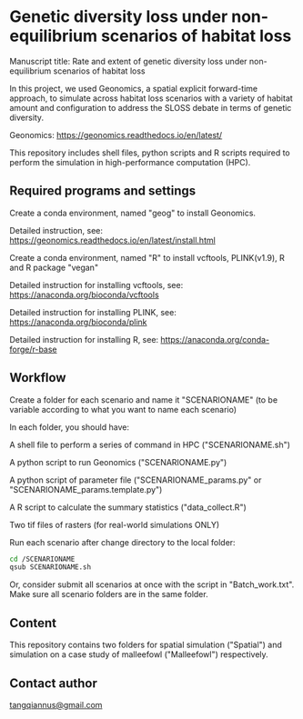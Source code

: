 # Genetic diversity loss under non-equilibrium scenarios of habitat loss

Manuscript title: Rate and extent of genetic diversity loss under non-equilibrium scenarios of habitat loss

In this project, we used Geonomics, a spatial explicit forward-time approach, to simulate across habitat loss scenarios with a variety of habitat amount and configuration to address the SLOSS debate in terms of genetic diversity. 

Geonomics: https://geonomics.readthedocs.io/en/latest/

This repository includes shell files, python scripts and R scripts required to perform the simulation in high-performance computation (HPC). 

## Required programs and settings

Create a conda environment, named "geog" to install Geonomics. 

Detailed instruction, see: https://geonomics.readthedocs.io/en/latest/install.html

Create a conda environment, named "R" to install vcftools, PLINK(v1.9), R and R package "vegan"

Detailed instruction for installing vcftools, see: https://anaconda.org/bioconda/vcftools

Detailed instruction for installing PLINK, see: https://anaconda.org/bioconda/plink

Detailed instruction for installing R, see: https://anaconda.org/conda-forge/r-base

## Workflow

Create a folder for each scenario and name it "SCENARIONAME" (to be variable according to what you want to name each scenario)

In each folder, you should have:

A shell file to perform a series of command in HPC ("SCENARIONAME.sh")

A python script to run Geonomics ("SCENARIONAME.py")

A python script of parameter file ("SCENARIONAME_params.py" or "SCENARIONAME_params.template.py")

A R script to calculate the summary statistics ("data_collect.R")

Two tif files of rasters (for real-world simulations ONLY)

Run each scenario after change directory to the local folder:
```bash
cd /SCENARIONAME
qsub SCENARIONAME.sh
```
Or, consider submit all scenarios at once with the script in "Batch_work.txt". Make sure all scenario folders are in the same folder.


## Content

This repository contains two folders for spatial simulation ("Spatial") and simulation on a case study of malleefowl ("Malleefowl") respectively.


## Contact author

tangqiannus@gmail.com
